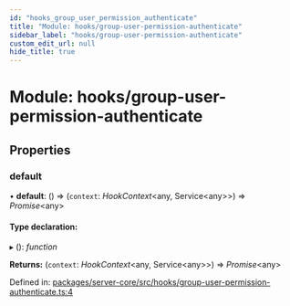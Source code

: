 ```yaml
---
id: "hooks_group_user_permission_authenticate"
title: "Module: hooks/group-user-permission-authenticate"
sidebar_label: "hooks/group-user-permission-authenticate"
custom_edit_url: null
hide_title: true
---
```


# Module: hooks/group-user-permission-authenticate

## Properties

### default

• **default**: () => (`context`: *HookContext*<any, Service<any\>\>) => *Promise*<any\>

#### Type declaration:

▸ (): *function*

**Returns:** (`context`: *HookContext*<any, Service<any\>\>) => *Promise*<any\>

Defined in: [packages/server-core/src/hooks/group-user-permission-authenticate.ts:4](https://github.com/xr3ngine/xr3ngine/blob/65dfcf39a/packages/server-core/src/hooks/group-user-permission-authenticate.ts#L4)
